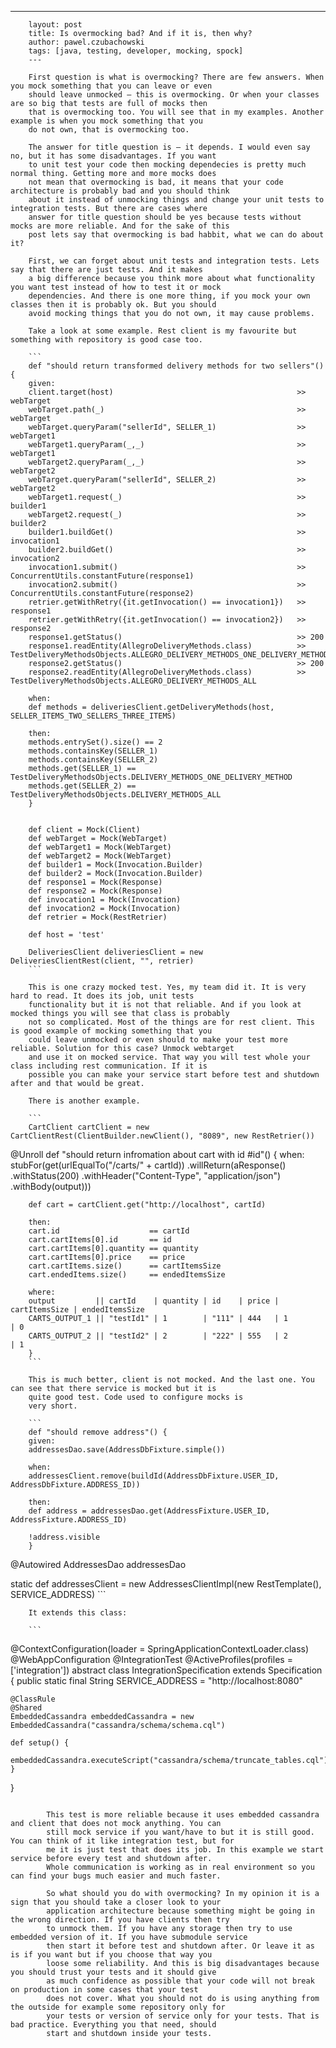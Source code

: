---
        layout: post
        title: Is overmocking bad? And if it is, then why?
        author: pawel.czubachowski
        tags: [java, testing, developer, mocking, spock]
        ---

        First question is what is overmocking? There are few answers. When you mock something that you can leave or even
        should leave unmocked — this is overmocking. Or when your classes are so big that tests are full of mocks then 
        that is overmocking too. You will see that in my examples. Another example is when you mock something that you 
        do not own, that is overmocking too.

        The answer for title question is — it depends. I would even say no, but it has some disadvantages. If you want 
        to unit test your code then mocking dependecies is pretty much normal thing. Getting more and more mocks does 
        not mean that overmocking is bad, it means that your code architecture is probably bad and you should think 
        about it instead of unmocking things and change your unit tests to integration tests. But there are cases where 
        answer for title question should be yes because tests without mocks are more reliable. And for the sake of this 
        post lets say that overmocking is bad habbit, what we can do about it?

        First, we can forget about unit tests and integration tests. Lets say that there are just tests. And it makes 
        a big difference because you think more about what functionality you want test instead of how to test it or mock
        dependencies. And there is one more thing, if you mock your own classes then it is probably ok. But you should 
        avoid mocking things that you do not own, it may cause problems.

        Take a look at some example. Rest client is my favourite but something with repository is good case too.

        ```
        def "should return transformed delivery methods for two sellers"() {
        given:
        client.target(host)                                         >> webTarget
        webTarget.path(_)                                           >> webTarget
        webTarget.queryParam("sellerId", SELLER_1)                  >> webTarget1
        webTarget1.queryParam(_,_)                                  >> webTarget1
        webTarget2.queryParam(_,_)                                  >> webTarget2
        webTarget.queryParam("sellerId", SELLER_2)                  >> webTarget2
        webTarget1.request(_)                                       >> builder1
        webTarget2.request(_)                                       >> builder2
        builder1.buildGet()                                         >> invocation1
        builder2.buildGet()                                         >> invocation2
        invocation1.submit()                                        >> ConcurrentUtils.constantFuture(response1)
        invocation2.submit()                                        >> ConcurrentUtils.constantFuture(response2)
        retrier.getWithRetry({it.getInvocation() == invocation1})   >> response1
        retrier.getWithRetry({it.getInvocation() == invocation2})   >> response2
        response1.getStatus()                                       >> 200
        response1.readEntity(AllegroDeliveryMethods.class)          >> TestDeliveryMethodsObjects.ALLEGRO_DELIVERY_METHODS_ONE_DELIVERY_METHOD
        response2.getStatus()                                       >> 200
        response2.readEntity(AllegroDeliveryMethods.class)          >> TestDeliveryMethodsObjects.ALLEGRO_DELIVERY_METHODS_ALL

        when:
        def methods = deliveriesClient.getDeliveryMethods(host, SELLER_ITEMS_TWO_SELLERS_THREE_ITEMS)

        then:
        methods.entrySet().size() == 2
        methods.containsKey(SELLER_1)
        methods.containsKey(SELLER_2)
        methods.get(SELLER_1) == TestDeliveryMethodsObjects.DELIVERY_METHODS_ONE_DELIVERY_METHOD
        methods.get(SELLER_2) == TestDeliveryMethodsObjects.DELIVERY_METHODS_ALL
        }


        def client = Mock(Client)
        def webTarget = Mock(WebTarget)
        def webTarget1 = Mock(WebTarget)
        def webTarget2 = Mock(WebTarget)
        def builder1 = Mock(Invocation.Builder)
        def builder2 = Mock(Invocation.Builder)
        def response1 = Mock(Response)
        def response2 = Mock(Response)
        def invocation1 = Mock(Invocation)
        def invocation2 = Mock(Invocation)
        def retrier = Mock(RestRetrier)

        def host = 'test'

        DeliveriesClient deliveriesClient = new DeliveriesClientRest(client, "", retrier)
        ```

        This is one crazy mocked test. Yes, my team did it. It is very hard to read. It does its job, unit tests 
        functionality but it is not that reliable. And if you look at mocked things you will see that class is probably
        not so complicated. Most of the things are for rest client. This is good example of mocking something that you 
        could leave unmocked or even should to make your test more reliable. Solution for this case? Unmock webtarget 
        and use it on mocked service. That way you will test whole your class including rest communication. If it is 
        possible you can make your service start before test and shutdown after and that would be great.

        There is another example.

        ```
        CartClient cartClient = new CartClientRest(ClientBuilder.newClient(), "8089", new RestRetrier())
@Unroll
def "should return infromation about cart with id #id"() {
        when:
        stubFor(get(urlEqualTo("/carts/" + cartId))
        .willReturn(aResponse()
        .withStatus(200)
        .withHeader("Content-Type", "application/json")
        .withBody(output)))

        def cart = cartClient.get("http://localhost", cartId)

        then:
        cart.id                    == cartId
        cart.cartItems[0].id       == id
        cart.cartItems[0].quantity == quantity
        cart.cartItems[0].price    == price
        cart.cartItems.size()      == cartItemsSize
        cart.endedItems.size()     == endedItemsSize

        where:
        output         || cartId    | quantity | id    | price | cartItemsSize | endedItemsSize
        CARTS_OUTPUT_1 || "testId1" | 1        | "111" | 444   | 1             | 0
        CARTS_OUTPUT_2 || "testId2" | 2        | "222" | 555   | 2             | 1
        }
        ```

        This is much better, client is not mocked. And the last one. You can see that there service is mocked but it is 
        quite good test. Code used to configure mocks is
        very short.

        ```
        def "should remove address"() {
        given:
        addressesDao.save(AddressDbFixture.simple())

        when:
        addressesClient.remove(buildId(AddressDbFixture.USER_ID, AddressDbFixture.ADDRESS_ID))

        then:
        def address = addressesDao.get(AddressFixture.USER_ID, AddressFixture.ADDRESS_ID)

        !address.visible
        }

@Autowired
AddressesDao addressesDao

static def addressesClient = new AddressesClientImpl(new RestTemplate(), SERVICE_ADDRESS)
        ```

        It extends this class:

        ```
@ContextConfiguration(loader = SpringApplicationContextLoader.class)
@WebAppConfiguration
@IntegrationTest
@ActiveProfiles(profiles = ['integration'])
abstract class IntegrationSpecification extends Specification {
    public static final String SERVICE_ADDRESS = "http://localhost:8080"

    @ClassRule
    @Shared
    EmbeddedCassandra embeddedCassandra = new EmbeddedCassandra("cassandra/schema/schema.cql")

    def setup() {
        embeddedCassandra.executeScript("cassandra/schema/truncate_tables.cql");
    }
}
```

        This test is more reliable because it uses embedded cassandra and client that does not mock anything. You can 
        still mock service if you want/have to but it is still good. You can think of it like integration test, but for 
        me it is just test that does its job. In this example we start service before every test and shutdown after. 
        Whole communication is working as in real environment so you can find your bugs much easier and much faster.

        So what should you do with overmocking? In my opinion it is a sign that you should take a closer look to your 
        application architecture because something might be going in the wrong direction. If you have clients then try 
        to unmock them. If you have any storage then try to use embedded version of it. If you have submodule service 
        then start it before test and shutdown after. Or leave it as is if you want but if you choose that way you 
        loose some reliability. And this is big disadvantages because you should trust your tests and it should give
        as much confidence as possible that your code will not break on production in some cases that your test 
        does not cover. What you should not do is using anything from the outside for example some repository only for 
        your tests or version of service only for your tests. That is bad practice. Everything you that need, should 
        start and shutdown inside your tests. 
